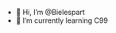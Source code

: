 - 👋 Hi, I’m @Bielespart
- 🌱 I’m currently learning C99

<!---
Bielespart/Bielespart is a ✨ special ✨ repository because its `README.md` (this file) appears on your GitHub profile.
You can click the Preview link to take a look at your changes.
--->
